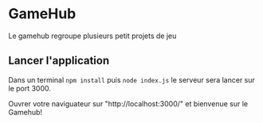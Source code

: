# GameHub

Le gamehub regroupe plusieurs petit projets de jeu

## Lancer l'application

Dans un terminal `npm install` puis `node index.js` le serveur sera lancer sur le port 3000.

Ouvrer votre naviguateur sur "http://localhost:3000/" et bienvenue sur le Gamehub!